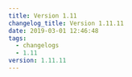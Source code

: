 ```yaml
---
title: Version 1.11
changelog_title: Version 1.11.11
date: 2019-03-01 12:46:48
tags:
  - changelogs
  - 1.11
version: 1.11.11
---
```


<script src="https://gist.github.com/spinnaker-release/12abde4a1f722164b50a2c77fb898cc0.js"/>
